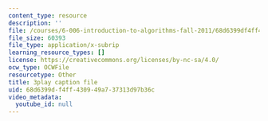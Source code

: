 ```yaml
---
content_type: resource
description: ''
file: /courses/6-006-introduction-to-algorithms-fall-2011/68d6399df4ff430949a737313d97b36c_ozsuci5pIso.srt
file_size: 60393
file_type: application/x-subrip
learning_resource_types: []
license: https://creativecommons.org/licenses/by-nc-sa/4.0/
ocw_type: OCWFile
resourcetype: Other
title: 3play caption file
uid: 68d6399d-f4ff-4309-49a7-37313d97b36c
video_metadata:
  youtube_id: null
---
```

